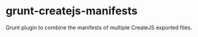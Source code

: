 grunt-createjs-manifests
========================

Grunt plugin to combine the manifests of multiple CreateJS exported files.
